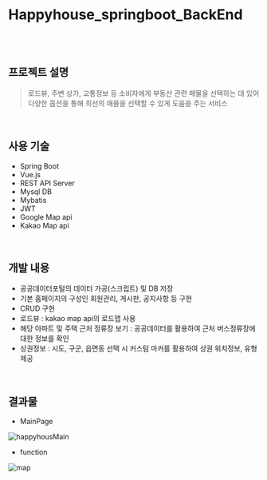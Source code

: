 # Happyhouse_springboot_BackEnd
<br>
<br>

## 프로젝트 설명
> 로드뷰, 주변 상가, 교통정보 등 소비자에게 부동산 관련 매물을 선택하는 데 있어 다양한 옵션을 통해 최선의 매물을 선택할 수 있게 도움을 주는 서비스
<br>

## 사용 기술
- Spring Boot
- Vue.js
- REST API Server 
- Mysql DB
- Mybatis
- JWT
- Google Map api
- Kakao Map api
<br>


## 개발 내용
- 공공데이터포털의 데이터 가공(스크립트) 및 DB 저장
- 기본 홈페이지의 구성인 회원관리, 게시판, 공지사항 등 구현
- CRUD 구현
- 로드뷰 : kakao map api의 로드맵 사용
- 해당 아파트 및 주택 근처 정류장 보기 : 공공데이터를 활용하여 근처 버스정류장에 대한 정보를 확인
- 상권정보 : 시도, 구군, 읍면동 선택 시 커스텀 마커를 활용하여 상권 위치정보, 유형 제공
<br>


## 결과물
- MainPage

![happyhousMain](https://user-images.githubusercontent.com/60593545/103411777-23664200-4bb5-11eb-872d-7dc5cc98e333.png)
<br>
- function

![map](https://user-images.githubusercontent.com/60593545/103411908-0120f400-4bb6-11eb-9e5b-47153724cb58.png)

